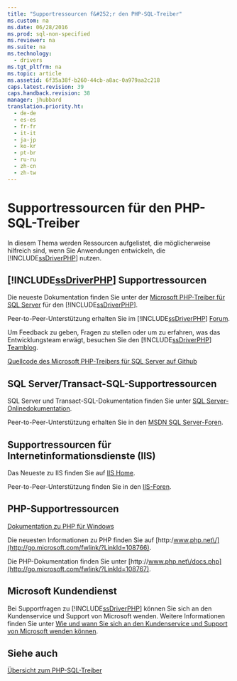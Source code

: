 ```yaml
---
title: "Supportressourcen f&#252;r den PHP-SQL-Treiber"
ms.custom: na
ms.date: 06/28/2016
ms.prod: sql-non-specified
ms.reviewer: na
ms.suite: na
ms.technology: 
  - drivers
ms.tgt_pltfrm: na
ms.topic: article
ms.assetid: 6f35a38f-b260-44cb-a8ac-0a979aa2c218
caps.latest.revision: 39
caps.handback.revision: 38
manager: jhubbard
translation.priority.ht: 
  - de-de
  - es-es
  - fr-fr
  - it-it
  - ja-jp
  - ko-kr
  - pt-br
  - ru-ru
  - zh-cn
  - zh-tw
---
```

# Supportressourcen f&#252;r den PHP-SQL-Treiber
In diesem Thema werden Ressourcen aufgelistet, die möglicherweise hilfreich sind, wenn Sie Anwendungen entwickeln, die [!INCLUDE[ssDriverPHP](../content/includes/ssDriverPHP_md.md)] nutzen.  
  
## [!INCLUDE[ssDriverPHP](../content/includes/ssDriverPHP_md.md)] Supportressourcen  
Die neueste Dokumentation finden Sie unter der [Microsoft PHP-Treiber für SQL Server](../content/Microsoft-PHP-Driver-for-SQL-Server.md) für den [!INCLUDE[ssDriverPHP](../content/includes/ssDriverPHP_md.md)].  
  
Peer\-to\-Peer-Unterstützung erhalten Sie im [!INCLUDE[ssDriverPHP](../content/includes/ssDriverPHP_md.md)] [Forum](https://social.msdn.microsoft.com/Forums/sqlserver/home?forum=sqldriverforphp).  
  
Um Feedback zu geben, Fragen zu stellen oder um zu erfahren, was das Entwicklungsteam erwägt, besuchen Sie den [!INCLUDE[ssDriverPHP](../content/includes/ssDriverPHP_md.md)] [Teamblog](http://go.microsoft.com/fwlink/?LinkID=108675).  
  
[Quellcode des Microsoft PHP-Treibers für SQL Server auf Github](https://github.com/azure/msphpsql)  
  
## SQL Server\/Transact\-SQL-Supportressourcen  
SQL Server und Transact\-SQL-Dokumentation finden Sie unter [SQL Server-Onlinedokumentation](http://go.microsoft.com/fwlink/?LinkID=62618).  
  
Peer\-to\-Peer-Unterstützung erhalten Sie in den [MSDN SQL Server-Foren](https://social.msdn.microsoft.com/Forums/sqlserver/home).  
  
## Supportressourcen für Internetinformationsdienste \(IIS\)  
Das Neueste zu IIS finden Sie auf [IIS Home](http://go.microsoft.com/fwlink/?LinkId=108763).  
  
Peer\-to\-Peer-Unterstützung finden Sie in den [IIS-Foren](http://go.microsoft.com/fwlink/?LinkId=108765).  
  
## PHP-Supportressourcen  
[Dokumentation zu PHP für Windows](http://windows.php.net/)  
  
Die neuesten Informationen zu PHP finden Sie auf [http:\/www.php.net\/](http://go.microsoft.com/fwlink/?LinkId=108766).  
  
Die PHP-Dokumentation finden Sie unter [http:\/\/www.php.net\/docs.php](http://go.microsoft.com/fwlink/?LinkId=108767).  
  
## Microsoft Kundendienst  
Bei Supportfragen zu [!INCLUDE[ssDriverPHP](../content/includes/ssDriverPHP_md.md)] können Sie sich an den Kundenservice und Support von Microsoft wenden. Weitere Informationen finden Sie unter [Wie und wann Sie sich an den Kundenservice und Support von Microsoft wenden können](http://go.microsoft.com/fwlink/?LinkId=122302).  
  
## Siehe auch  
[Übersicht zum PHP-SQL-Treiber](../content/Overview-of-the-PHP-SQL-Driver.md)
  
